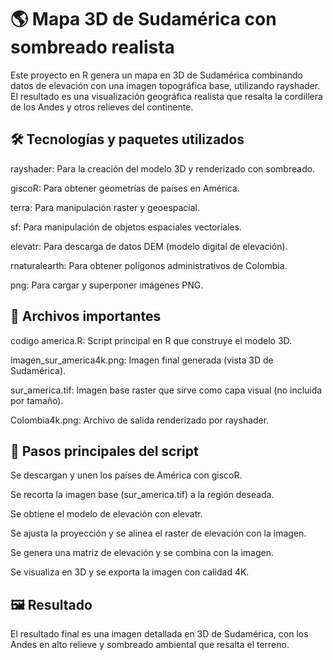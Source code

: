 # 🌎 Mapa 3D de Sudamérica con sombreado realista

Este proyecto en R genera un mapa en 3D de Sudamérica combinando datos de elevación con una imagen topográfica base, utilizando rayshader. El resultado es una visualización geográfica realista que resalta la cordillera de los Andes y otros relieves del continente.

## 🛠️ Tecnologías y paquetes utilizados

rayshader: Para la creación del modelo 3D y renderizado con sombreado.

giscoR: Para obtener geometrías de países en América.

terra: Para manipulación raster y geoespacial.

sf: Para manipulación de objetos espaciales vectoriales.

elevatr: Para descarga de datos DEM (modelo digital de elevación).

rnaturalearth: Para obtener polígonos administrativos de Colombia.

png: Para cargar y superponer imágenes PNG.

## 📁 Archivos importantes
codigo america.R: Script principal en R que construye el modelo 3D.

imagen_sur_america4k.png: Imagen final generada (vista 3D de Sudamérica).

sur_america.tif: Imagen base raster que sirve como capa visual (no incluida por tamaño).

Colombia4k.png: Archivo de salida renderizado por rayshader.

## 🔧 Pasos principales del script
Se descargan y unen los países de América con giscoR.

Se recorta la imagen base (sur_america.tif) a la región deseada.

Se obtiene el modelo de elevación con elevatr.

Se ajusta la proyección y se alinea el raster de elevación con la imagen.

Se genera una matriz de elevación y se combina con la imagen.

Se visualiza en 3D y se exporta la imagen con calidad 4K.

## 🖼️ Resultado
El resultado final es una imagen detallada en 3D de Sudamérica, con los Andes en alto relieve y sombreado ambiental que resalta el terreno.